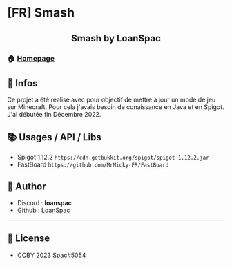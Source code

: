 # [FR] Smash
<h2 align="center">Smash by LoanSpac</h2>

### 🏠 [Homepage](https://github.com/LoanSpac/Smash)

## 📄 Infos

Ce projet a été réalisé avec pour objectif de mettre à jour un mode de jeu sur Minecraft.
Pour cela j'avais besoin de conaissance en Java et en Spigot.
J'ai débutée fin Décembre 2022.

## 📚 Usages / API / Libs

- Spigot 1.12.2 ```https://cdn.getbukkit.org/spigot/spigot-1.12.2.jar```
- FastBoard ```https://github.com/MrMicky-FR/FastBoard```

## 📡 Author

* Discord : **loanspac**
* Github : [LoanSpac](https://github.com/LoanSpac)

***
## 📝 License

* CCBY 2023 [Spac#5054](https://github.com/LoanSpac)<br />
